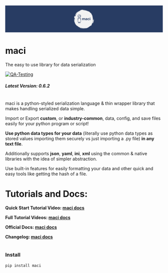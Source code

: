 [![Docs](https://raw.githubusercontent.com/aaronater10/maci/main/ext/maci_cover.png)](https://docs.macilib.org/)

# maci
The easy to use library for data serialization

[![QA-Testing](https://github.com/aaronater10/maci/actions/workflows/maci_qa.yml/badge.svg)](https://github.com/aaronater10/maci/actions/workflows/maci_qa.yml)


##### Latest Version: 0.6.2

#

maci is a python-styled serialization language & thin wrapper library that makes handling serialized data simple.

Import or Export **custom**, or **industry-common**, data, config, and save files easily for your python program or script!

**Use python data types for your data** (literally use python data types as stored values importing them securely vs just importing a .py file) **in any text file**.

Additionally supports **json**, **yaml**, **ini**, **xml** using the common & native libraries with the idea of simpler abstraction.

Use built-in features for easily formatting your data and other quick and easy tools like getting the hash of a file.


# Tutorials and Docs:
**Quick Start Tutorial Video: [maci docs](https://docs.macilib.org/watch/quick-start)**

**Full Tutorial Videos: [maci docs](https://docs.macilib.org/watch/full-training-series)**

**Official Docs: [maci docs](https://docs.macilib.org/)**

**Changelog: [maci docs](https://docs.macilib.org/updates/changelog)**

#

### Install
```bash
pip install maci
```
